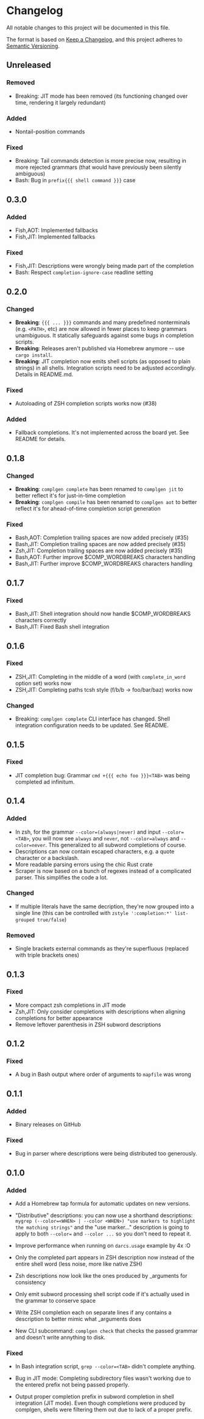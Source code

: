 # Changelog

All notable changes to this project will be documented in this file.

The format is based on [Keep a Changelog](https://keepachangelog.com/en/1.0.0/),
and this project adheres to [Semantic Versioning](https://semver.org/spec/v2.0.0.html).

## Unreleased
### Removed

 - Breaking: JIT mode has been removed (its functioning changed over time, rendering it largely redundant)

### Added

 - Nontail-position commands

### Fixed

 - Breaking: Tail commands detection is more precise now, resulting in more rejected grammars (that would have previously been silently ambiguous)
 - Bash: Bug in `prefix{{{ shell command }}}` case

## 0.3.0
### Added

 - Fish,AOT: Implemented fallbacks
 - Fish,JIT: Implemented fallbacks

### Fixed

 - Fish,JIT: Descriptions were wrongly being made part of the completion
 - Bash: Respect `completion-ignore-case` readline setting

## 0.2.0
### Changed

 - **Breaking**: `{{{ ... }}}` commands and many predefined nonterminals (e.g. `<PATH>`, etc) are now allowed
   in fewer places to keep grammars unambiguous.  It statically safeguards against some bugs in completion
   scripts.
 - **Breaking**: Releases aren't published via Homebrew anymore -- use `cargo install`.
 - **Breaking**: JIT completion now emits shell scripts (as opposed to plain strings) in all shells.  Integration scripts need to be adjusted accordingly.  Details in README.md.

### Fixed

 - Autoloading of ZSH completion scripts works now (#38)

### Added

 - Fallback completions.  It's not implemented across the board yet.  See README for details.

## 0.1.8
### Changed

 - **Breaking**: `complgen complete` has been renamed to `complgen jit` to better reflect it's for just-in-time completion
 - **Breaking**: `complgen compile` has been renamed to `complgen aot` to better reflect it's for ahead-of-time completion script generation

### Fixed

 - Bash,AOT: Completion trailing spaces are now added precisely (#35)
 - Bash,JIT: Completion trailing spaces are now added precisely (#35)
 - Zsh,JIT: Completion trailing spaces are now added precisely (#35)
 - Bash,AOT: Further improve $COMP_WORDBREAKS characters handling
 - Bash,JIT: Further improve $COMP_WORDBREAKS characters handling

## 0.1.7
### Fixed

 - Bash,JIT: Shell integration should now handle $COMP_WORDBREAKS characters correctly
 - Bash,JIT: Fixed Bash shell integration

## 0.1.6
### Fixed

- ZSH,JIT: Completing in the middle of a word (with `complete_in_word` option set) works now
- ZSH,JIT: Completing paths tcsh style (f/b/b<TAB> -> foo/bar/baz) works now

### Changed

 - Breaking: `complgen complete` CLI interface has changed. Shell integration configuration needs to be updated.  See README.

## 0.1.5

### Fixed

- JIT completion bug: Grammar `cmd +{{{ echo foo }}}<TAB>` was being completed ad infinitum.

## 0.1.4

### Added

- In zsh, for the grammar `--color=(always|never)` and input `--color=<TAB>`, you will now see `always` and
  `never`, not `--color=always` and `--color=never`.   This generalized to all subword completions of course.
- Descriptions can now contain escaped characters, e.g. a quote character or a backslash.
- More readable parsing errors using the chic Rust crate
- Scraper is now based on a bunch of regexes instead of a complicated parser.  This simplifies the code a lot.

### Changed

- If multiple literals have the same decription, they're now grouped into a single line (this can be
  controlled with `zstyle ':completion:*' list-grouped true/false`)

### Removed

- Single brackets external commands as they're superfluous (replaced with triple brackets ones)

## 0.1.3
### Fixed

- More compact zsh completions in JIT mode
- Zsh,JIT: Only consider completions with descriptions when aligning completions for better appearance
- Remove leftover parenthesis in ZSH subword descriptions

## 0.1.2
### Fixed

- A bug in Bash output where order of arguments to `mapfile` was wrong

## 0.1.1
### Added

- Binary releases on GitHub

### Fixed

- Bug in parser where descriptions were being distributed too generously.

## 0.1.0
### Added

- Add a Homebrew tap formula for automatic updates on new versions.

- "Distributive" descriptions: you can now use a shorthand descriptions:
  `mygrep (--color=<WHEN> | --color <WHEN>) "use markers to highlight the matching strings"`
  and the "use marker..." description is going to apply to both `--color=` and `--color ...` so you don't need to repeat it.

- Improve performance when running on `darcs.usage` example by 4x :O
- Only the completed part appears in ZSH description now instead of the entire shell word (less noise, more like native ZSH)
- Zsh descriptions now look like the ones produced by _arguments for consistency
- Only emit subword processing shell script code if it's actually used in the grammar to conserve space
- Write ZSH completion each on separate lines if any contains a description to better mimic what _arguments does
- New CLI subcommand: `complgen check` that checks the passed grammar and doesn't write annything to disk.

### Fixed

- In Bash integration script, `grep --color=<TAB>` didn't complete anything.

- Bug in JIT mode: Completing subdirectory files wasn't working due to the entered prefix not being passed
  properly.

- Output proper completion prefix in subword completion in shell integration (JIT mode).  Even though
  completions were produced by complgen, shells were filtering them out due to lack of a proper prefix.
